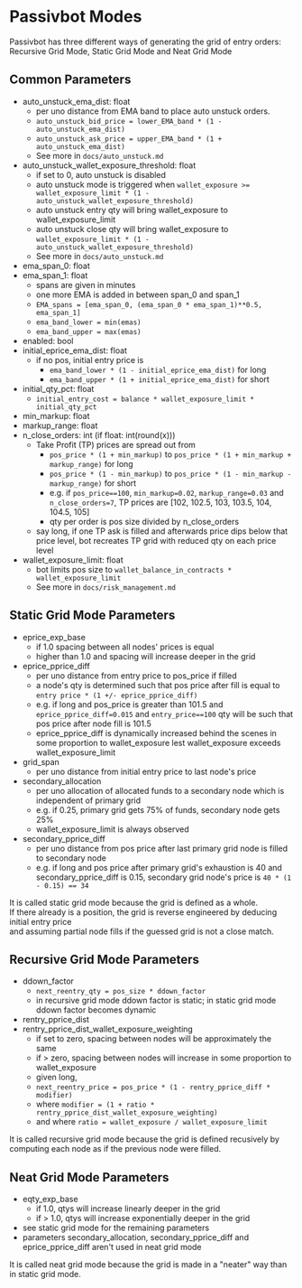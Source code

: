 # Passivbot Modes

Passivbot has three different ways of generating the grid of entry orders:  
Recursive Grid Mode, Static Grid Mode and Neat Grid Mode


## Common Parameters

- auto_unstuck_ema_dist: float
	- per uno distance from EMA band to place auto unstuck orders.
	- `auto_unstuck_bid_price = lower_EMA_band * (1 - auto_unstuck_ema_dist)`
	- `auto_unstuck_ask_price = upper_EMA_band * (1 + auto_unstuck_ema_dist)`
	- See more in `docs/auto_unstuck.md`
- auto_unstuck_wallet_exposure_threshold: float
	- if set to 0, auto unstuck is disabled
	- auto unstuck mode is triggered when `wallet_exposure >= wallet_exposure_limit * (1 - auto_unstuck_wallet_exposure_threshold)`
	- auto unstuck entry qty will bring wallet_exposure to wallet_exposure_limit
	- auto unstuck close qty will bring wallet_exposure to `wallet_exposure_limit * (1 - auto_unstuck_wallet_exposure_threshold)`
	- See more in `docs/auto_unstuck.md`
- ema_span_0: float
- ema_span_1: float
	- spans are given in minutes
	- one more EMA is added in between span_0 and span_1
	- `EMA_spans = [ema_span_0, (ema_span_0 * ema_span_1)**0.5, ema_span_1]`
	- `ema_band_lower = min(emas)`
	- `ema_band_upper = max(emas)`
- enabled: bool
- initial_eprice_ema_dist: float
	- if no pos, initial entry price is
		- `ema_band_lower * (1 - initial_eprice_ema_dist)` for long
		- `ema_band_upper * (1 + initial_eprice_ema_dist)` for short
- initial_qty_pct: float
	- `initial_entry_cost = balance * wallet_exposure_limit * initial_qty_pct`
- min_markup: float
- markup_range: float
- n_close_orders: int (if float: int(round(x)))
	- Take Profit (TP) prices are spread out from
		- `pos_price * (1 + min_markup)` to `pos_price * (1 + min_markup + markup_range)` for long
		- `pos_price * (1 - min_markup)` to `pos_price * (1 - min_markup - markup_range)` for short
		- e.g. if `pos_price==100`, `min_markup=0.02`, `markup_range=0.03` and `n_close_orders=7`, TP prices are [102, 102.5, 103, 103.5, 104, 104.5, 105]
		- qty per order is pos size divided by n_close_orders
	- say long, if one TP ask is filled and afterwards price dips below that price level, bot recreates TP grid with reduced qty on each price level
- wallet_exposure_limit: float
	- bot limits pos size to `wallet_balance_in_contracts * wallet_exposure_limit`
	- See more in `docs/risk_management.md`

## Static Grid Mode Parameters

- eprice_exp_base
	- if 1.0 spacing between all nodes' prices is equal
	- higher than 1.0 and spacing will increase deeper in the grid
- eprice_pprice_diff
	- per uno distance from entry price to pos_price if filled
	- a node's qty is determined such that pos price after fill is equal to `entry price * (1 +/- eprice_pprice_diff)`
	- e.g. if long and pos_price is greater than 101.5 and `eprice_pprice_diff=0.015` and `entry_price==100` qty will be such that pos price after node fill is 101.5
	- eprice_pprice_diff is dynamically increased behind the scenes in some proportion to wallet_exposure lest wallet_exposure exceeds wallet_exposure_limit
- grid_span
	- per uno distance from initial entry price to last node's price
- secondary_allocation
	- per uno allocation of allocated funds to a secondary node which is independent of primary grid
	- e.g. if 0.25, primary grid gets 75% of funds, secondary node gets 25%
	- wallet_exposure_limit is always observed
- secondary_pprice_diff
	- per uno distance from pos price after last primary grid node is filled to secondary node
	- e.g. if long and pos price after primary grid's exhaustion is 40 and secondary_pprice_diff is 0.15, secondary grid node's price is `40 * (1 - 0.15) == 34`

It is called static grid mode because the grid is defined as a whole.  
If there already is a position, the grid is reverse engineered by deducing initial entry price  
and assuming partial node fills if the guessed grid is not a close match.

## Recursive Grid Mode Parameters

- ddown_factor
	- `next_reentry_qty = pos_size * ddown_factor`
	- in recursive grid mode ddown factor is static; in static grid mode ddown factor becomes dynamic
- rentry_pprice_dist
- rentry_pprice_dist_wallet_exposure_weighting
	- if set to zero, spacing between nodes will be approximately the same
	- if > zero, spacing between nodes will increase in some proportion to wallet_exposure
	- given long,
	- `next_reentry_price = pos_price * (1 - rentry_pprice_diff * modifier)`  
	- where `modifier = (1 + ratio * rentry_pprice_dist_wallet_exposure_weighting)`  
	- and where `ratio = wallet_exposure / wallet_exposure_limit`  

It is called recursive grid mode because the grid is defined recusively by computing each node as if the previous node were filled.

## Neat Grid Mode Parameters

- eqty_exp_base
	- if 1.0, qtys will increase linearly deeper in the grid
	- if > 1.0, qtys will increase exponentially deeper in the grid
- see static grid mode for the remaining parameters
- parameters secondary_allocation, secondary_pprice_diff and eprice_pprice_diff aren't used in neat grid mode

It is called neat grid mode because the grid is made in a "neater" way than in static grid mode.
